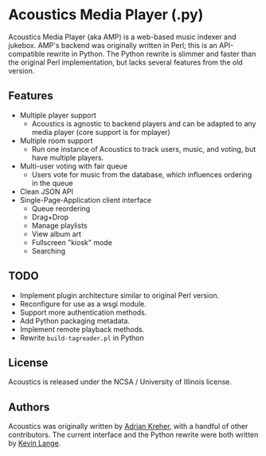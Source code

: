 # Acoustics Media Player (.py)

Acoustics Media Player (aka AMP) is a web-based music indexer and jukebox. AMP's backend was originally written in Perl; this is an API-compatible rewrite in Python. The Python rewrite is slimmer and faster than the original Perl implementation, but lacks several features from the old version.

## Features
- Multiple player support
  - Acoustics is agnostic to backend players and can be adapted to any media player (core support is for mplayer)
- Multiple room support
  - Run one instance of Acoustics to track users, music, and voting, but have multiple players.
- Multi-user voting with fair queue
  - Users vote for music from the database, which influences ordering in the queue
- Clean JSON API
- Single-Page-Application client interface
  - Queue reordering
  - Drag+Drop
  - Manage playlists
  - View album art
  - Fullscreen "kiosk" mode
  - Searching

## TODO

- Implement plugin architecture similar to original Perl version.
- Reconfigure for use as a wsgi module.
- Support more authentication methods.
- Add Python packaging metadata.
- Implement remote playback methods.
- Rewrite `build-tagreader.pl` in Python

## License

Acoustics is released under the NCSA / University of Illinois license.

## Authors

Acoustics was originally written by [Adrian Kreher](https://github.com/avuserow), with a handful of other contributors. The current interface and the Python rewrite were both written by [Kevin Lange](https://github.com/klange).
